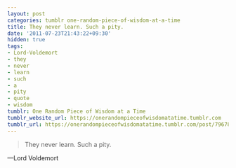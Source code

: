 ```yaml
---
layout: post
categories: tumblr one-random-piece-of-wisdom-at-a-time
title: They never learn. Such a pity.
date: '2011-07-23T21:43:22+09:30'
hidden: true
tags:
- Lord-Voldemort
- they
- never
- learn
- such
- a
- pity
- quote
- wisdom
tumblr: One Random Piece of Wisdom at a Time
tumblr_website_url: https://onerandompieceofwisdomatatime.tumblr.com
tumblr_url: https://onerandompieceofwisdomatatime.tumblr.com/post/7967866339/they-never-learn-such-a-pity
---
```

> They never learn. Such a pity.

—Lord Voldemort
